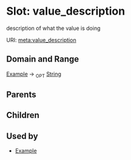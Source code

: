 
# Slot: value_description


description of what the value is doing

URI: [meta:value_description](https://w3id.org/linkml/meta/value_description)


## Domain and Range

[Example](Example.md) ->  <sub>OPT</sub> [String](types/String.md)

## Parents


## Children


## Used by

 * [Example](Example.md)
